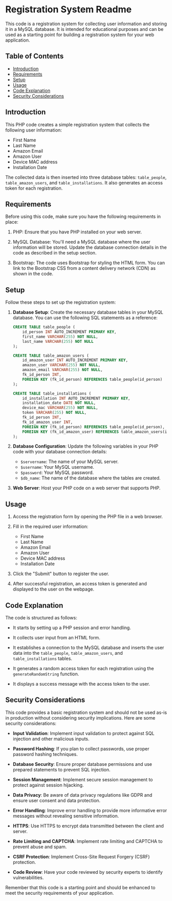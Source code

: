 # Registration System Readme

This code is a registration system for collecting user information and storing it in a MySQL database. It is intended for educational purposes and can be used as a starting point for building a registration system for your web application.

## Table of Contents

- [Introduction](#introduction)
- [Requirements](#requirements)
- [Setup](#setup)
- [Usage](#usage)
- [Code Explanation](#code-explanation)
- [Security Considerations](#security-considerations)

## Introduction

This PHP code creates a simple registration system that collects the following user information:

- First Name
- Last Name
- Amazon Email
- Amazon User
- Device MAC address
- Installation Date

The collected data is then inserted into three database tables: `table_people`, `table_amazon_users`, and `table_installations`. It also generates an access token for each registration.

## Requirements

Before using this code, make sure you have the following requirements in place:

1. PHP: Ensure that you have PHP installed on your web server.

2. MySQL Database: You'll need a MySQL database where the user information will be stored. Update the database connection details in the code as described in the setup section.

3. Bootstrap: The code uses Bootstrap for styling the HTML form. You can link to the Bootstrap CSS from a content delivery network (CDN) as shown in the code.

## Setup

Follow these steps to set up the registration system:

1. **Database Setup**: Create the necessary database tables in your MySQL database. You can use the following SQL statements as a reference:

   ```sql
   CREATE TABLE table_people (
       id_person INT AUTO_INCREMENT PRIMARY KEY,
       first_name VARCHAR(255) NOT NULL,
       last_name VARCHAR(255) NOT NULL
   );

   CREATE TABLE table_amazon_users (
       id_amazon_user INT AUTO_INCREMENT PRIMARY KEY,
       amazon_user VARCHAR(255) NOT NULL,
       amazon_email VARCHAR(255) NOT NULL,
       fk_id_person INT,
       FOREIGN KEY (fk_id_person) REFERENCES table_people(id_person)
   );

   CREATE TABLE table_installations (
       id_installation INT AUTO_INCREMENT PRIMARY KEY,
       installation_date DATE NOT NULL,
       device_mac VARCHAR(255) NOT NULL,
       token VARCHAR(255) NOT NULL,
       fk_id_person INT,
       fk_id_amazon_user INT,
       FOREIGN KEY (fk_id_person) REFERENCES table_people(id_person),
       FOREIGN KEY (fk_id_amazon_user) REFERENCES table_amazon_users(id_amazon_user)
   );
   ```

2. **Database Configuration**: Update the following variables in your PHP code with your database connection details:

   - `$servername`: The name of your MySQL server.
   - `$username`: Your MySQL username.
   - `$password`: Your MySQL password.
   - `$db_name`: The name of the database where the tables are created.

3. **Web Server**: Host your PHP code on a web server that supports PHP.

## Usage

1. Access the registration form by opening the PHP file in a web browser.

2. Fill in the required user information:
   - First Name
   - Last Name
   - Amazon Email
   - Amazon User
   - Device MAC address
   - Installation Date

3. Click the "Submit" button to register the user.

4. After successful registration, an access token is generated and displayed to the user on the webpage.

## Code Explanation

The code is structured as follows:

- It starts by setting up a PHP session and error handling.

- It collects user input from an HTML form.

- It establishes a connection to the MySQL database and inserts the user data into the `table_people`, `table_amazon_users`, and `table_installations` tables.

- It generates a random access token for each registration using the `generateRandomString` function.

- It displays a success message with the access token to the user.

## Security Considerations

This code provides a basic registration system and should not be used as-is in production without considering security implications. Here are some security considerations:

- **Input Validation**: Implement input validation to protect against SQL injection and other malicious inputs.

- **Password Hashing**: If you plan to collect passwords, use proper password hashing techniques.

- **Database Security**: Ensure proper database permissions and use prepared statements to prevent SQL injection.

- **Session Management**: Implement secure session management to protect against session hijacking.

- **Data Privacy**: Be aware of data privacy regulations like GDPR and ensure user consent and data protection.

- **Error Handling**: Improve error handling to provide more informative error messages without revealing sensitive information.

- **HTTPS**: Use HTTPS to encrypt data transmitted between the client and server.

- **Rate Limiting and CAPTCHA**: Implement rate limiting and CAPTCHA to prevent abuse and spam.

- **CSRF Protection**: Implement Cross-Site Request Forgery (CSRF) protection.

- **Code Review**: Have your code reviewed by security experts to identify vulnerabilities.

Remember that this code is a starting point and should be enhanced to meet the security requirements of your application.